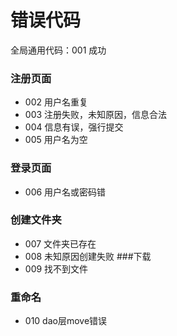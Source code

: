 # 错误代码
全局通用代码：001  成功
### 注册页面
 - 002  用户名重复
 - 003  注册失败，未知原因，信息合法
 - 004  信息有误，强行提交
 - 005  用户名为空
### 登录页面
 - 006  用户名或密码错
### 创建文件夹
 - 007  文件夹已存在
 - 008  未知原因创建失败
###下载
 - 009  找不到文件 
### 重命名
 - 010 dao层move错误